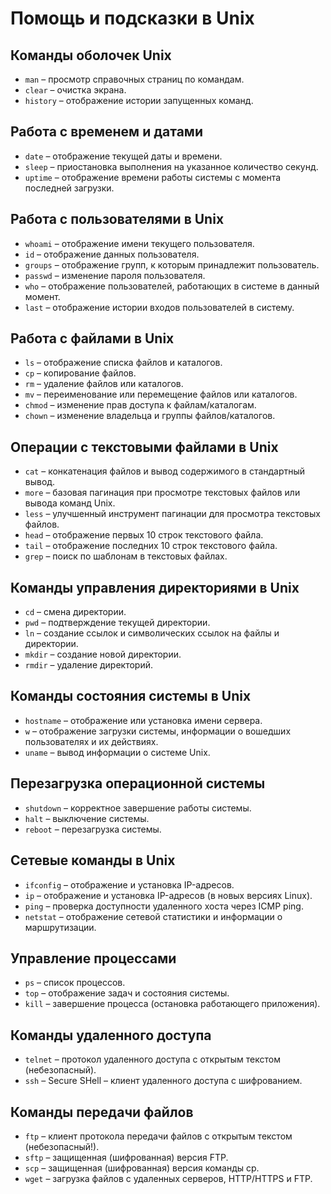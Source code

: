 # Помощь и подсказки в Unix

## Команды оболочек Unix
- `man` – просмотр справочных страниц по командам.
- `clear` – очистка экрана.
- `history` – отображение истории запущенных команд.

## Работа с временем и датами
- `date` – отображение текущей даты и времени.
- `sleep` – приостановка выполнения на указанное количество секунд.
- `uptime` – отображение времени работы системы с момента последней загрузки.

## Работа с пользователями в Unix
- `whoami` – отображение имени текущего пользователя.
- `id` – отображение данных пользователя.
- `groups` – отображение групп, к которым принадлежит пользователь.
- `passwd` – изменение пароля пользователя.
- `who` – отображение пользователей, работающих в системе в данный момент.
- `last` – отображение истории входов пользователей в систему.

## Работа с файлами в Unix
- `ls` – отображение списка файлов и каталогов.
- `cp` – копирование файлов.
- `rm` – удаление файлов или каталогов.
- `mv` – переименование или перемещение файлов или каталогов.
- `chmod` – изменение прав доступа к файлам/каталогам.
- `chown` – изменение владельца и группы файлов/каталогов.

## Операции с текстовыми файлами в Unix
- `cat` – конкатенация файлов и вывод содержимого в стандартный вывод.
- `more` – базовая пагинация при просмотре текстовых файлов или вывода команд Unix.
- `less` – улучшенный инструмент пагинации для просмотра текстовых файлов.
- `head` – отображение первых 10 строк текстового файла.
- `tail` – отображение последних 10 строк текстового файла.
- `grep` – поиск по шаблонам в текстовых файлах.

## Команды управления директориями в Unix
- `cd` – смена директории.
- `pwd` – подтверждение текущей директории.
- `ln` – создание ссылок и символических ссылок на файлы и директории.
- `mkdir` – создание новой директории.
- `rmdir` – удаление директорий.

## Команды состояния системы в Unix
- `hostname` – отображение или установка имени сервера.
- `w` – отображение загрузки системы, информации о вошедших пользователях и их действиях.
- `uname` – вывод информации о системе Unix.

## Перезагрузка операционной системы
- `shutdown` – корректное завершение работы системы.
- `halt` – выключение системы.
- `reboot` – перезагрузка системы.

## Сетевые команды в Unix
- `ifconfig` – отображение и установка IP-адресов.
- `ip` – отображение и установка IP-адресов (в новых версиях Linux).
- `ping` – проверка доступности удаленного хоста через ICMP ping.
- `netstat` – отображение сетевой статистики и информации о маршрутизации.

## Управление процессами
- `ps` – список процессов.
- `top` – отображение задач и состояния системы.
- `kill` – завершение процесса (остановка работающего приложения).

## Команды удаленного доступа
- `telnet` – протокол удаленного доступа с открытым текстом (небезопасный).
- `ssh` – Secure SHell – клиент удаленного доступа с шифрованием.

## Команды передачи файлов
- `ftp` – клиент протокола передачи файлов с открытым текстом (небезопасный!).
- `sftp` – защищенная (шифрованная) версия FTP.
- `scp` – защищенная (шифрованная) версия команды cp.
- `wget` – загрузка файлов с удаленных серверов, HTTP/HTTPS и FTP.
